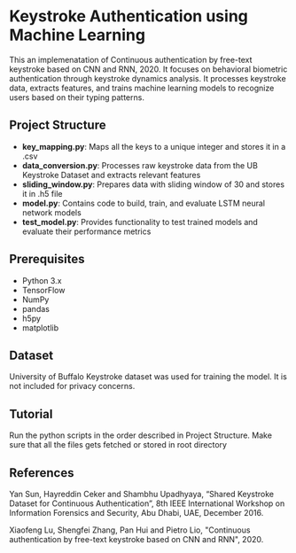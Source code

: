 # Keystroke Authentication using Machine Learning

This an implemenatation of Continuous authentication by free-text keystroke based on CNN and RNN, 2020. It focuses on behavioral biometric authentication through keystroke dynamics analysis. It processes keystroke data, extracts features, and trains machine learning models to recognize users based on their typing patterns.

## Project Structure

- **key_mapping.py**: Maps all the keys to a unique integer and stores it in a .csv
- **data_conversion.py**: Processes raw keystroke data from the UB Keystroke Dataset and extracts relevant features
- **sliding_window.py**: Prepares data with sliding window of 30 and stores it in .h5 file 
- **model.py**: Contains code to build, train, and evaluate LSTM neural network models
- **test_model.py**: Provides functionality to test trained models and evaluate their performance metrics

## Prerequisites

- Python 3.x
- TensorFlow
- NumPy
- pandas
- h5py
- matplotlib

## Dataset

University of Buffalo Keystroke dataset was used for training the model. It is not included for privacy concerns.

## Tutorial

Run the python scripts in the order described in Project Structure. Make sure that all the files gets fetched or stored in root directory

## References

Yan Sun, Hayreddin Ceker and Shambhu Upadhyaya, “Shared Keystroke Dataset for Continuous Authentication”, 8th IEEE International Workshop on Information Forensics and Security, Abu Dhabi, UAE, December 2016.

Xiaofeng Lu, Shengfei Zhang, Pan Hui and Pietro Lio, "Continuous authentication by free-text keystroke based on CNN and RNN", 2020.




